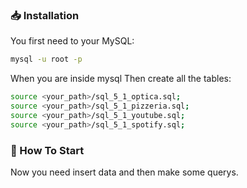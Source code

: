 ### 📥 Installation

You first need to your MySQL:

```bash
mysql -u root -p
```
When you are inside mysql
Then create all the tables:

```bash
source <your_path>/sql_5_1_optica.sql;
source <your_path>/sql_5_1_pizzeria.sql;
source <your_path>/sql_5_1_youtube.sql;
source <your_path>/sql_5_1_spotify.sql;
```


### 🏁 How To Start

Now you need insert data and then make some querys.
